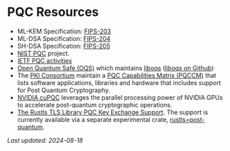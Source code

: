 # PQC Resources

- ML-KEM Specification: [FIPS-203](https://nvlpubs.nist.gov/nistpubs/FIPS/NIST.FIPS.203.pdf)
- ML-DSA Specification: [FIPS-204](https://nvlpubs.nist.gov/nistpubs/FIPS/NIST.FIPS.204.pdf)
- SH-DSA Specification: [FIPS-205](https://nvlpubs.nist.gov/nistpubs/FIPS/NIST.FIPS.205.pdf)
- [NIST PQC](https://csrc.nist.gov/projects/post-quantum-cryptography) project.
- [IETF PQC activities](https://wiki.ietf.org/group/sec/PQCAgility)
- [Open Quantum Safe (OQS)](https://openquantumsafe.org) which maintains [liboqs](https://openquantumsafe.org/liboqs/) ([liboqs on Github](https://github.com/open-quantum-safe/liboqs))
- The [PKI Consortium](https://pkic.org) maintain a [PQC Capabilities Matrix (PQCCM)](https://pkic.org/pqccm/) that lists software applications, libraries and hardware that includes support for Post Quantum Cryptography.
- [NVIDIA cuPQC](https://developer.nvidia.com/cuPQC) leverages the parallel processing power of NVIDIA GPUs to accelerate post-quantum cryptographic operations.
- [The Rustls TLS Library PQC Key Exchange Support](https://www.memorysafety.org/blog/pq-key-exchange/). The support is currently available via a separate experimental crate, [rustls=post-quantum](https://crates.io/crates/rustls-post-quantum).

*Last updated: 2024-08-18*

